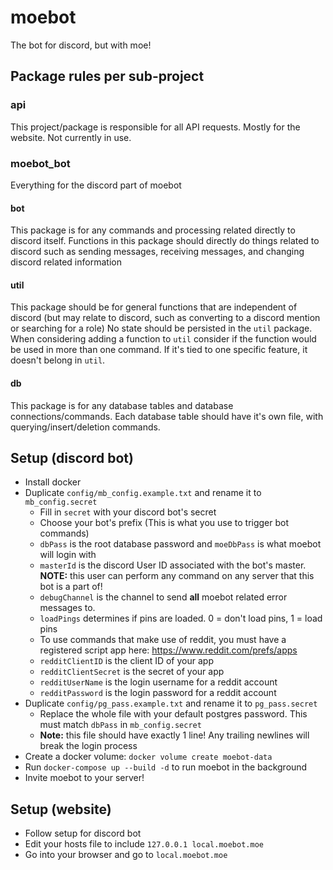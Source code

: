 # moebot
The bot for discord, but with moe!

## Package rules per sub-project
### api
This project/package is responsible for all API requests. Mostly for the website. Not currently in use.
### moebot_bot
Everything for the discord part of moebot
#### bot
This package is for any commands and processing related directly to discord itself.
Functions in this package should directly do things related to discord such as sending messages,
receiving messages, and changing discord related information
#### util
This package should be for general functions that are independent of discord (but may relate to discord, such as converting to a discord mention or searching for a role)
No state should be persisted in the `util` package. When considering adding a function to `util` consider if the function would
be used in more than one command. If it's tied to one specific feature, it doesn't belong in `util`.
#### db
This package is for any database tables and database connections/commands. Each database table should have it's own file, with querying/insert/deletion commands.

## Setup (discord bot)
* Install docker
* Duplicate `config/mb_config.example.txt` and rename it to `mb_config.secret`
    * Fill in `secret` with your discord bot's secret
    * Choose your bot's prefix (This is what you use to trigger bot commands)
    * `dbPass` is the root database password and `moeDbPass` is what moebot will login with
    * `masterId` is the discord User ID associated with the bot's master. __NOTE:__ this user can perform any command on any server that this bot is a part of!
    * `debugChannel` is the channel to send __all__ moebot related error messages to.
    * `loadPings` determines if pins are loaded. 0 = don't load pins, 1 = load pins
    * To use commands that make use of reddit, you must have a registered script app here: https://www.reddit.com/prefs/apps
    * `redditClientID` is the client ID of your app
    * `redditClientSecret` is the secret of your app
    * `redditUserName` is the login username for a reddit account
    * `redditPassword` is the login password for a reddit account
* Duplicate `config/pg_pass.example.txt` and rename it to `pg_pass.secret`
    * Replace the whole file with your default postgres password. This must match `dbPass` in `mb_config.secret`
    * __Note:__ this file should have exactly 1 line! Any trailing newlines will break the login process
* Create a docker volume: `docker volume create moebot-data`
* Run `docker-compose up --build -d` to run moebot in the background
* Invite moebot to your server!

## Setup (website)
* Follow setup for discord bot
* Edit your hosts file to include `127.0.0.1 local.moebot.moe`
* Go into your browser and go to `local.moebot.moe`
